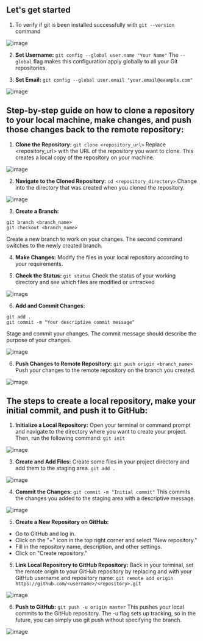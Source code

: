 ## Let's get started

1) To verify if  git is been installed successfully with ```git --version``` command
   
![image](https://github.com/xeedotechnologies/SampleRepo/assets/159549820/612acc38-afa9-40ce-8aa0-932528cb7651)

2) **Set Username:** ``` git config --global user.name "Your Name" ``` 
The `--global` flag makes this configuration apply globally to all your Git repositories.

3) **Set Email:** ```git config --global user.email "your.email@example.com"```

![image](https://github.com/xeedotechnologies/SampleRepo/assets/159549820/d1a35d97-83c2-44c2-85d3-a1c854cfa5da)

## Step-by-step guide on how to clone a repository to your local machine, make changes, and push those changes back to the remote repository:

1)  **Clone the Repository:** ```git clone <repository_url>```
    Replace <repository_url> with the URL of the repository you want to clone. This creates a local copy of the repository on your machine.

![image](https://github.com/xeedotechnologies/SampleRepo/assets/159549820/631bc579-3485-440f-8568-48d986e30015)

2) **Navigate to the Cloned Repository:** ```cd <repository_directory>```
   Change into the directory that was created when you cloned the repository.

![image](https://github.com/xeedotechnologies/SampleRepo/assets/159549820/55b8cb0e-52cc-4a2c-9dd5-5d38de01fe5c)

3) **Create a Branch:**
 ```
git branch <branch_name>
git checkout <branch_name>
```
  Create a new branch to work on your changes. The second command switches to the newly created branch.

4) **Make Changes:**
   Modify the files in your local repository according to your requirements.

5) **Check the Status:** ```git status```
   Check the status of your working directory and see which files are modified or untracked

![image](https://github.com/xeedotechnologies/SampleRepo/assets/159549820/284801e7-8210-451f-a635-bd241685b4d7)

6) **Add and Commit Changes:**
```
git add .
git commit -m "Your descriptive commit message"
```
  Stage and commit your changes. The commit message should describe the purpose of your changes.

![image](https://github.com/xeedotechnologies/SampleRepo/assets/159549820/0ea01009-9530-4683-ba97-d90eb8a1f49d)

6) **Push Changes to Remote Repository:** ```git push origin <branch_name>```
  Push your changes to the remote repository on the branch you created.

![image](https://github.com/xeedotechnologies/SampleRepo/assets/159549820/252031b0-4ffd-4990-937f-d12c525fd1f5)

##  The steps to create a local repository, make your initial commit, and push it to GitHub:

1) **Initialize a Local Repository:**
  Open your terminal or command prompt and navigate to the directory where you want to create your project. Then, run the following command:
```git init```

![image](https://github.com/xeedotechnologies/SampleRepo/assets/159549820/54b41bff-5d5e-460b-bd64-710d46c9e2c9)

3) **Create and Add Files:**
  Create some files in your project directory and add them to the staging area.
``` git add . ```

![image](https://github.com/xeedotechnologies/SampleRepo/assets/159549820/2c7f4d84-5aac-41b7-9d52-492e9debe554)

4) **Commit the Changes:** ```git commit -m "Initial commit"```
  This commits the changes you added to the staging area with a descriptive message.

![image](https://github.com/xeedotechnologies/SampleRepo/assets/159549820/67f19f19-b468-4bb9-8244-2563ef7ed5e2)

5) **Create a New Repository on GitHub:**

- Go to GitHub and log in.
- Click on the "+" icon in the top right corner and select "New repository."
- Fill in the repository name, description, and other settings.
- Click on "Create repository."

5) **Link Local Repository to GitHub Repository:**
  Back in your terminal, set the remote origin to your GitHub repository by replacing <username> and <repository> with your GitHub username and repository name:
```git remote add origin https://github.com/<username>/<repository>.git```

![image](https://github.com/xeedotechnologies/SampleRepo/assets/159549820/e77b0e21-c9cf-460c-ba5a-920f8a208ec2)

6) **Push to GitHub:**
   ```git push -u origin master```
  This pushes your local commits to the GitHub repository. The -u flag sets up tracking, so in the future, you can simply use git push without specifying the branch.

![image](https://github.com/xeedotechnologies/SampleRepo/assets/159549820/ae1a9e3a-a5c6-4a6f-91c7-f6470a99fa18)
